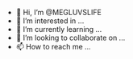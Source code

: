 - 👋 Hi, I’m @MEGLUVSLIFE
- 👀 I’m interested in ...
- 🌱 I’m currently learning ...
- 💞️ I’m looking to collaborate on ...
- 📫 How to reach me ...

<!---
MEGLUVSLIFE/MEGLUVSLIFE is a ✨ special ✨ repository because its `README.md` (this file) appears on your GitHub profile.
You can click the Preview link to take a look at your changes.
--->
